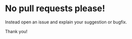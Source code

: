 # No pull requests please!

Instead open an issue and explain your suggestion or bugfix.

Thank you!
